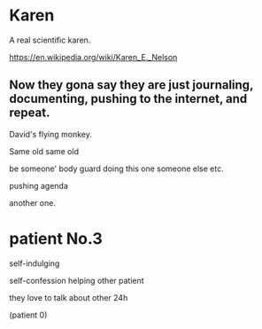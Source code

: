 # Karen

A real scientific karen.

https://en.wikipedia.org/wiki/Karen_E._Nelson

## Now they gona say they are just journaling, documenting, pushing to the internet, and repeat.

David's flying monkey.

Same old same old

be someone' body guard doing this one someone else etc.

pushing agenda 

another one.

# patient No.3

self-indulging

self-confession
helping other patient

they love to talk about other 24h

(patient 0)
